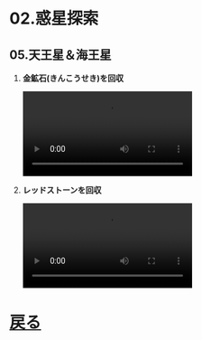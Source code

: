 # 02.惑星探索

## 05.天王星＆海王星

1. **金鉱石(きんこうせき)を回収**
	<br>

	<video controls>
	  <source src="01_金鉱石を回収.mp4" type="video/mp4" />
	</video>
1. **レッドストーンを回収**
	<br>

	<video controls>
	  <source src="02_レッドストーンを回収.mp4" type="video/mp4" />
	</video>

# [戻る](../video02.html)